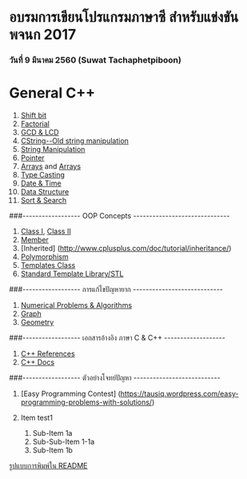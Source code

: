 # อบรมการเขียนโปรแกรมภาษาซี สำหรับแข่งขัน พจนก 2017
### วันที่ 9 มีนาคม 2560 (Suwat Tachaphetpiboon)
# General C++
1. [Shift bit](https://github.com/suwat9/CProgramming/blob/master/codes/ShiftBit.cpp)
1. [Factorial](http://stackoverflow.com/questions/5721796/how-do-you-implement-the-factorial-function-in-c)
1. [GCD & LCD](http://www.sanfoundry.com/cpp-program-find-gcd-lcm-n-numbers/)
1. [CString--Old string manipulation](http://www.cplusplus.com/reference/cstring/)
1. [String Manipulation](https://www.tutorialspoint.com/cplusplus/cpp_strings.htm)
1. [Pointer](http://www.cplusplus.com/doc/tutorial/pointers/)
1. [Arrays](http://www.cplusplus.com/doc/tutorial/arrays/) and [Arrays](https://www.tutorialspoint.com/cplusplus/cpp_arrays.htm)
1. [Type Casting](http://www.cplusplus.com/doc/tutorial/typecasting/)
1. [Date & Time](https://www.tutorialspoint.com/cplusplus/cpp_date_time.htm)
1. [Data Structure](https://www.tutorialspoint.com/cplusplus/cpp_data_structures.htm)
1. [Sort & Search](http://www.programminglogic.com/using-the-built-in-sort-and-search-functions-in-c/)

###------------------ OOP Concepts ------------------------------
1. [Class I](http://www.cplusplus.com/doc/tutorial/classes/), [Class II](http://www.cplusplus.com/doc/tutorial/templates/)
1. [Member](http://www.cplusplus.com/doc/tutorial/classes2/)
1. [Inherited] (http://www.cplusplus.com/doc/tutorial/inheritance/)
1. [Polymorphism](http://www.cplusplus.com/doc/tutorial/polymorphism/)
1. [Templates Class](http://www.cprogramming.com/tutorial/templates.html)
1. [Standard Template Library/STL](http://www.studytonight.com/cpp/stl/stl-introduction)

###------------------ การแก้ไขปัญหายาก ----------------------------
1. [Numerical Problems & Algorithms](http://www.sanfoundry.com/cpp-programming-examples-numerical-problems-algorithms/)
1. [Graph](http://www.sanfoundry.com/cpp-programming-examples-graph-problems-algorithms/)
1. [Geometry](http://www.sanfoundry.com/cpp-programming-examples-computational-geometry-problems-algorithms/)

###------------------ เอกสารอ้างอิง ภาษา C & C++ -------------------
1. [C++ References](http://www.cplusplus.com/reference/cstdlib/)
1. [C++ Docs](http://www.cplusplus.com/doc/tutorial/)

###------------------ ตัวอย่างโจทย์ปัญหา ---------------------------
1. [Easy Programming Contest] (https://tausiq.wordpress.com/easy-programming-problems-with-solutions/)

1. Item test1
   1. Sub-Item 1a
     1. Sub-Sub-Item 1-1a
   1. Sub-Item 1b


[รูปแบบการพิมพ์ใน README](https://guides.github.com/features/mastering-markdown/)
